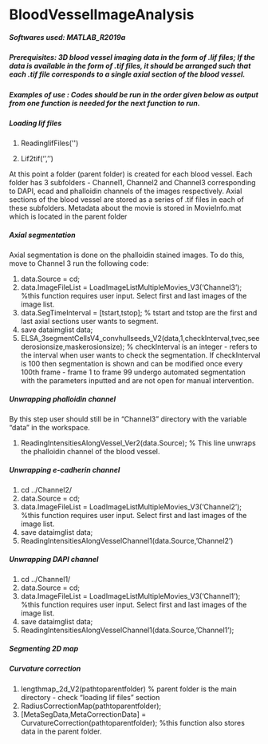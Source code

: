 # BloodVesselImageAnalysis

##### Softwares used: MATLAB_R2019a

##### Prerequisites: 3D blood vessel imaging data in the form of .lif files; If the data is available in the form of .tif files, it should be arranged such that each .tif file corresponds to a single axial section of the blood vessel. 

##### Examples of use : Codes should be run in the order given below as output from one function is needed for the next function to run.

##### Loading lif files

1. ReadinglifFiles('')

1. Lif2tif(‘’,’’) 

At this point a folder (parent folder) is created for each blood vessel. Each folder has 3 subfolders - Channel1, Channel2 and Channel3 corresponding to DAPI, ecad and phalloidin channels of the images respectively. Axial sections of the blood vessel are stored as a series of .tif files in each of these subfolders. 
Metadata about the movie is stored in MovieInfo.mat which is located in the parent folder

##### Axial segmentation

Axial segmentation is done on the phalloidin stained images. To do this, move to Channel 3 run the following code:

1. data.Source = cd;
1. data.ImageFileList = LoadImageListMultipleMovies_V3(‘Channel3’);  %this function requires user input. Select first and last images of the image list.
1. data.SegTimeInterval = [tstart,tstop]; % tstart and tstop are the first and last axial sections user wants to segment.
1. save dataimglist data;
1. ELSA_3segmentCellsV4_convhullseeds_V2(data,1,checkInterval,tvec,seederosionsize,maskerosionsize); % checkInterval is an integer - refers to the interval when user wants to check the segmentation. If checkInterval is 100 then segmentation is shown and can be modified once every 100th frame - frame 1 to frame 99 undergo automated segmentation with the parameters inputted and are not open for manual intervention.

##### Unwrapping phalloidin channel

By this step user should still be in “Channel3” directory with the variable “data” in the workspace.

1. ReadingIntensitiesAlongVessel_Ver2(data.Source); % This line unwraps the phalloidin channel of the blood vessel.

##### Unwrapping e-cadherin channel

1. cd ../Channel2/
1. data.Source = cd;
1. data.ImageFileList = LoadImageListMultipleMovies_V3(‘Channel2’);  %this function requires user input. Select first and last images of the image list.
1. save dataimglist data;
1. ReadingIntensitiesAlongVesselChannel1(data.Source,’Channel2’)

##### Unwrapping DAPI channel

1. cd ../Channel1/
1. data.Source = cd;
1. data.ImageFileList = LoadImageListMultipleMovies_V3(‘Channel1’);  %this function requires user input. Select first and last images of the image list.
1. save dataimglist data;
1. ReadingIntensitiesAlongVesselChannel1(data.Source,’Channel1’);

##### Segmenting 2D map



##### Curvature correction

1. lengthmap_2d_V2(pathtoparentfolder) % parent folder is the main directory - check “loading lif files” section
1. RadiusCorrectionMap(pathtoparentfolder);
1. [MetaSegData,MetaCorrectionData] = CurvatureCorrection(pathtoparentfolder); %this function also stores data in the parent folder. 








